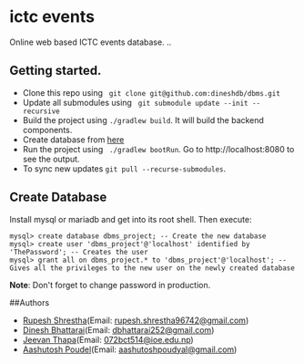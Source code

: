 # ictc events
Online web based ICTC events database.
..
## Getting started.
* Clone this repo using ``` git clone git@github.com:dineshdb/dbms.git```
* Update all submodules using ``` git submodule update --init --recursive```
* Build the project using ``` ./gradlew build ```. It will build the backend components.
* Create database from [here](#create_database)
* Run the project using ``` ./gradlew bootRun```. Go to http://localhost:8080 to see the output.
* To sync new updates ``git pull --recurse-submodules``.

## Create Database
Install mysql or mariadb and get into its root shell. Then execute:
```mysql
mysql> create database dbms_project; -- Create the new database
mysql> create user 'dbms_project'@'localhost' identified by 'ThePassword'; -- Creates the user
mysql> grant all on dbms_project.* to 'dbms_project'@'localhost'; -- Gives all the privileges to the new user on the newly created database
```

**Note**: Don't forget to change password in production.

##Authors
* [Rupesh Shrestha](https://github.com/RUPESH1439)(Email: rupesh.shrestha96742@gmail.com) 
* [Dinesh Bhattarai](https://github.com/dineshdb)(Email: dbhattarai252@gmail.com)
* [Jeevan Thapa](https://github.com/JeevanThapa9111)(Email: 072bct514@ioe.edu.np)
* [Aashutosh Poudel](https://github.com/atosh502)(Email: aashutoshpoudyal@gmail.com)
